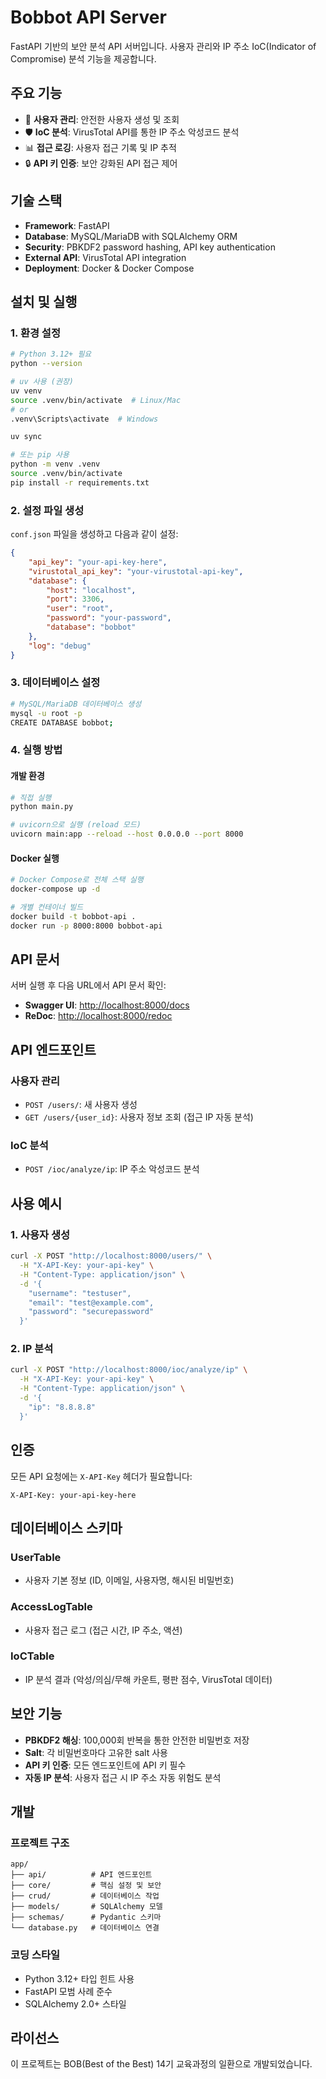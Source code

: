 # Bobbot API Server

FastAPI 기반의 보안 분석 API 서버입니다. 사용자 관리와 IP 주소 IoC(Indicator of Compromise) 분석 기능을 제공합니다.

## 주요 기능

- 🔐 **사용자 관리**: 안전한 사용자 생성 및 조회
- 🛡️ **IoC 분석**: VirusTotal API를 통한 IP 주소 악성코드 분석
- 📊 **접근 로깅**: 사용자 접근 기록 및 IP 추적
- 🔒 **API 키 인증**: 보안 강화된 API 접근 제어

## 기술 스택

- **Framework**: FastAPI
- **Database**: MySQL/MariaDB with SQLAlchemy ORM
- **Security**: PBKDF2 password hashing, API key authentication
- **External API**: VirusTotal API integration
- **Deployment**: Docker & Docker Compose

## 설치 및 실행

### 1. 환경 설정

```bash
# Python 3.12+ 필요
python --version

# uv 사용 (권장)
uv venv
source .venv/bin/activate  # Linux/Mac
# or
.venv\Scripts\activate  # Windows

uv sync

# 또는 pip 사용
python -m venv .venv
source .venv/bin/activate
pip install -r requirements.txt
```

### 2. 설정 파일 생성

`conf.json` 파일을 생성하고 다음과 같이 설정:

```json
{
    "api_key": "your-api-key-here",
    "virustotal_api_key": "your-virustotal-api-key",
    "database": {
        "host": "localhost",
        "port": 3306,
        "user": "root",
        "password": "your-password",
        "database": "bobbot"
    },
    "log": "debug"
}
```

### 3. 데이터베이스 설정

```bash
# MySQL/MariaDB 데이터베이스 생성
mysql -u root -p
CREATE DATABASE bobbot;
```

### 4. 실행 방법

#### 개발 환경

```bash
# 직접 실행
python main.py

# uvicorn으로 실행 (reload 모드)
uvicorn main:app --reload --host 0.0.0.0 --port 8000
```

#### Docker 실행

```bash
# Docker Compose로 전체 스택 실행
docker-compose up -d

# 개별 컨테이너 빌드
docker build -t bobbot-api .
docker run -p 8000:8000 bobbot-api
```

## API 문서

서버 실행 후 다음 URL에서 API 문서 확인:

- **Swagger UI**: <http://localhost:8000/docs>
- **ReDoc**: <http://localhost:8000/redoc>

## API 엔드포인트

### 사용자 관리

- `POST /users/`: 새 사용자 생성
- `GET /users/{user_id}`: 사용자 정보 조회 (접근 IP 자동 분석)

### IoC 분석

- `POST /ioc/analyze/ip`: IP 주소 악성코드 분석

## 사용 예시

### 1. 사용자 생성

```bash
curl -X POST "http://localhost:8000/users/" \
  -H "X-API-Key: your-api-key" \
  -H "Content-Type: application/json" \
  -d '{
    "username": "testuser",
    "email": "test@example.com",
    "password": "securepassword"
  }'
```

### 2. IP 분석

```bash
curl -X POST "http://localhost:8000/ioc/analyze/ip" \
  -H "X-API-Key: your-api-key" \
  -H "Content-Type: application/json" \
  -d '{
    "ip": "8.8.8.8"
  }'
```

## 인증

모든 API 요청에는 `X-API-Key` 헤더가 필요합니다:

```http
X-API-Key: your-api-key-here
```

## 데이터베이스 스키마

### UserTable

- 사용자 기본 정보 (ID, 이메일, 사용자명, 해시된 비밀번호)

### AccessLogTable

- 사용자 접근 로그 (접근 시간, IP 주소, 액션)

### IoCTable

- IP 분석 결과 (악성/의심/무해 카운트, 평판 점수, VirusTotal 데이터)

## 보안 기능

- **PBKDF2 해싱**: 100,000회 반복을 통한 안전한 비밀번호 저장
- **Salt**: 각 비밀번호마다 고유한 salt 사용
- **API 키 인증**: 모든 엔드포인트에 API 키 필수
- **자동 IP 분석**: 사용자 접근 시 IP 주소 자동 위험도 분석

## 개발

### 프로젝트 구조

```text
app/
├── api/          # API 엔드포인트
├── core/         # 핵심 설정 및 보안
├── crud/         # 데이터베이스 작업
├── models/       # SQLAlchemy 모델
├── schemas/      # Pydantic 스키마
└── database.py   # 데이터베이스 연결
```

### 코딩 스타일

- Python 3.12+ 타입 힌트 사용
- FastAPI 모범 사례 준수
- SQLAlchemy 2.0+ 스타일

## 라이선스

이 프로젝트는 BOB(Best of the Best) 14기 교육과정의 일환으로 개발되었습니다.
